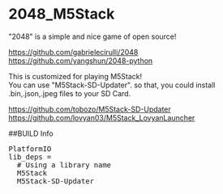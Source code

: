 # 2048_M5Stack
"2048" is a simple and nice game of open source!

https://github.com/gabrielecirulli/2048  
https://github.com/yangshun/2048-python  


This is customized for playing M5Stack!  
You can use "M5Stack-SD-Updater". so that, you could install .bin,.json,.jpeg files to your SD Card.  

https://github.com/tobozo/M5Stack-SD-Updater
https://github.com/lovyan03/M5Stack_LovyanLauncher


##BUILD Info  
<pre>
PlatformIO  
lib_deps =  
  # Using a library name  
  M5Stack  
  M5Stack-SD-Updater  
</pre>

